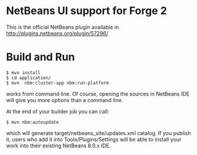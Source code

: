 NetBeans UI support for Forge 2
================================

This is the official NetBeans plugin available in http://plugins.netbeans.org/plugin/57296/

Build and Run
==============

    $ mvn install
    $ cd application/
    $ mvn  nbm:cluster-app nbm:run-platform

works from command line. Of course, opening the sources in NetBeans IDE will 
give you more options than a command line. 

At the end of your builder job you can call:

    $ mvn nbm:autoupdate

which will generate target/netbeans_site/updates.xml catalog. If you publish 
it, users who add it into Tools/Plugins/Settings will be able to install your 
work into their existing NetBeans 8.0.x IDE.

